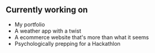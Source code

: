 ## Currently working on
- My portfolio 
- A weather app with a twist 
- A ecommerce website that's more than what it seems 
- Psychologically prepping for a Hackathlon 
